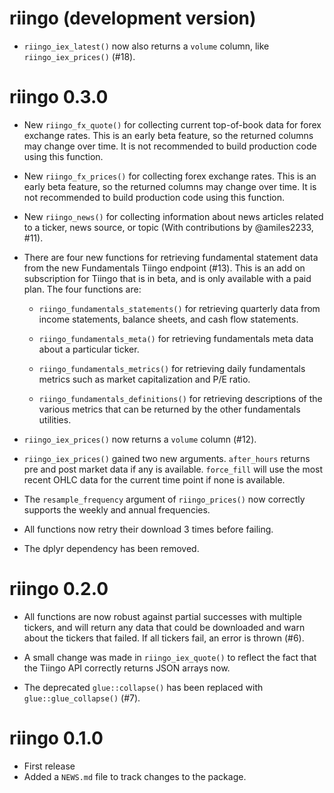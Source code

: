 # riingo (development version)

* `riingo_iex_latest()` now also returns a `volume` column, like
  `riingo_iex_prices()` (#18).

# riingo 0.3.0

* New `riingo_fx_quote()` for collecting current top-of-book data for forex
  exchange rates. This is an early beta feature, so the returned columns may
  change over time. It is not recommended to build production code using this
  function.

* New `riingo_fx_prices()` for collecting forex exchange rates. This is an
  early beta feature, so the returned columns may change over time. It is
  not recommended to build production code using this function.

* New `riingo_news()` for collecting information about news articles related
  to a ticker, news source, or topic (With contributions by @amiles2233, #11).

* There are four new functions for retrieving fundamental statement data from
  the new Fundamentals Tiingo endpoint (#13). This is an add on subscription for
  Tiingo that is in beta, and is only available with a paid plan. The four
  functions are:
  
  * `riingo_fundamentals_statements()` for retrieving quarterly data from
    income statements, balance sheets, and cash flow statements.
    
  * `riingo_fundamentals_meta()` for retrieving fundamentals meta data about
    a particular ticker.
    
  * `riingo_fundamentals_metrics()` for retrieving daily fundamentals metrics
    such as market capitalization and P/E ratio.
    
  * `riingo_fundamentals_definitions()` for retrieving descriptions of the
    various metrics that can be returned by the other fundamentals utilities.

* `riingo_iex_prices()` now returns a `volume` column (#12).

* `riingo_iex_prices()` gained two new arguments. `after_hours` returns pre
  and post market data if any is available. `force_fill` will use the most
  recent OHLC data for the current time point if none is available.

* The `resample_frequency` argument of `riingo_prices()` now correctly supports
  the weekly and annual frequencies.

* All functions now retry their download 3 times before failing.

* The dplyr dependency has been removed.

# riingo 0.2.0

* All functions are now robust against partial successes with multiple tickers, 
and will return any data that could be downloaded and warn about the tickers
that failed. If all tickers fail, an error is thrown (#6).

* A small change was made in `riingo_iex_quote()` to reflect the fact that the 
Tiingo API correctly returns JSON arrays now. 

* The deprecated `glue::collapse()` has been replaced 
with `glue::glue_collapse()` (#7).

# riingo 0.1.0

* First release
* Added a `NEWS.md` file to track changes to the package.
